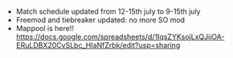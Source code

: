 - Match schedule updated from 12-15th july to 9-15th july
- Freemod and tiebreaker updated: no more SO mod
- Mappool is here!! https://docs.google.com/spreadsheets/d/1IqsZYKsojLxQJijOA-ERuLDBX20CvSLbc_HIaNfZrbk/edit?usp=sharing

